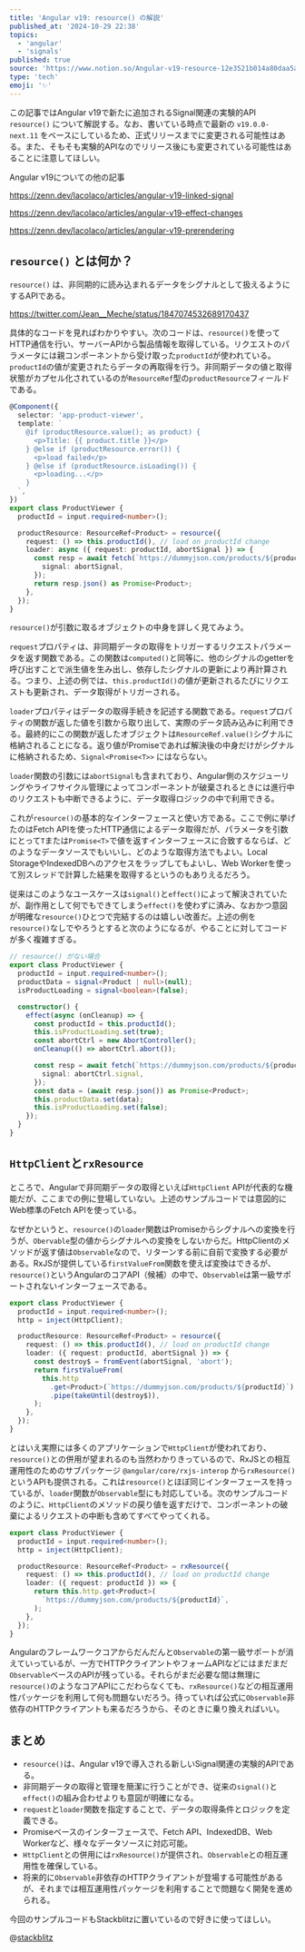 ```yaml
---
title: 'Angular v19: resource() の解説'
published_at: '2024-10-29 22:38'
topics:
  - 'angular'
  - 'signals'
published: true
source: 'https://www.notion.so/Angular-v19-resource-12e3521b014a80daa5a9ed157e6bc9b1'
type: 'tech'
emoji: '✨'
---
```


この記事ではAngular v19で新たに追加されるSignal関連の実験的API `resource()` について解説する。なお、書いている時点で最新の `v19.0.0-next.11` をベースにしているため、正式リリースまでに変更される可能性はある。また、そもそも実験的APIなのでリリース後にも変更されている可能性はあることに注意してほしい。

Angular v19についての他の記事

https://zenn.dev/lacolaco/articles/angular-v19-linked-signal

https://zenn.dev/lacolaco/articles/angular-v19-effect-changes

https://zenn.dev/lacolaco/articles/angular-v19-prerendering

## `resource()` とは何か？

`resource()` は、非同期的に読み込まれるデータをシグナルとして扱えるようにするAPIである。

https://twitter.com/Jean__Meche/status/1847074532689170437

具体的なコードを見ればわかりやすい。次のコードは、`resource()`を使ってHTTP通信を行い、サーバーAPIから製品情報を取得している。リクエストのパラメータには親コンポーネントから受け取った`productId`が使われている。`productId`の値が変更されたらデータの再取得を行う。非同期データの値と取得状態がカプセル化されているのが`ResourceRef`型の`productResource`フィールドである。

```typescript
@Component({
  selector: 'app-product-viewer',
  template: `
    @if (productResource.value(); as product) {
      <p>Title: {{ product.title }}</p>
    } @else if (productResource.error()) {
      <p>load failed</p>
    } @else if (productResource.isLoading()) {
      <p>loading...</p>
    }
  `,
})
export class ProductViewer {
  productId = input.required<number>();

  productResource: ResourceRef<Product> = resource({
    request: () => this.productId(), // load on productId change
    loader: async ({ request: productId, abortSignal }) => {
      const resp = await fetch(`https://dummyjson.com/products/${productId}`, {
        signal: abortSignal,
      });
      return resp.json() as Promise<Product>;
    },
  });
}
```

`resource()`が引数に取るオブジェクトの中身を詳しく見てみよう。

`request`プロパティは、非同期データの取得をトリガーするリクエストパラメータを返す関数である。この関数は`computed()`と同等に、他のシグナルのgetterを呼び出すことで派生値を生み出し、依存したシグナルの更新により再計算される。つまり、上述の例では、`this.productId()`の値が更新されるたびにリクエストも更新され、データ取得がトリガーされる。

`loader`プロパティはデータの取得手続きを記述する関数である。`request`プロパティの関数が返した値を引数から取り出して、実際のデータ読み込みに利用できる。最終的にこの関数が返したオブジェクトは`ResourceRef.value()`シグナルに格納されることになる。返り値がPromiseであれば解決後の中身だけがシグナルに格納されるため、`Signal<Promise<T>>` にはならない。

`loader`関数の引数には`abortSignal`も含まれており、Angular側のスケジューリングやライフサイクル管理によってコンポーネントが破棄されるときには進行中のリクエストも中断できるように、データ取得ロジックの中で利用できる。

これが`resource()`の基本的なインターフェースと使い方である。ここで例に挙げたのはFetch APIを使ったHTTP通信によるデータ取得だが、パラメータを引数にとって`T`または`Promise<T>`で値を返すインターフェースに合致するならば、どのようなデータソースでもいいし、どのような取得方法でもよい。Local StorageやIndexedDBへのアクセスをラップしてもよいし、Web Workerを使って別スレッドで計算した結果を取得するというのもありえるだろう。

従来はこのようなユースケースは`signal()`と`effect()`によって解決されていたが、副作用として何でもできてしまう`effect()`を使わずに済み、なおかつ意図が明確な`resource()`ひとつで完結するのは嬉しい改善だ。上述の例を`resource()`なしでやろうとすると次のようになるが、やることに対してコードが多く複雑すぎる。

```typescript
// resource() がない場合
export class ProductViewer {
  productId = input.required<number>();
  productData = signal<Product | null>(null);
  isProductLoading = signal<boolean>(false);

  constructor() {
    effect(async (onCleanup) => {
      const productId = this.productId();
      this.isProductLoading.set(true);
      const abortCtrl = new AbortController();
      onCleanup(() => abortCtrl.abort());

      const resp = await fetch(`https://dummyjson.com/products/${productId}`, {
        signal: abortCtrl.signal,
      });
      const data = (await resp.json()) as Promise<Product>;
      this.productData.set(data);
      this.isProductLoading.set(false);
    });
  }
}
```

## `HttpClient`と`rxResource`

ところで、Angularで非同期データの取得といえば`HttpClient` APIが代表的な機能だが、ここまでの例に登場していない。上述のサンプルコードでは意図的にWeb標準のFetch APIを使っている。

なぜかというと、`resource()`の`loader`関数はPromiseからシグナルへの変換を行うが、`Obervable`型の値からシグナルへの変換をしないからだ。HttpClientのメソッドが返す値は`Observable`なので、リターンする前に自前で変換する必要がある。RxJSが提供している`firstValueFrom`関数を使えば変換はできるが、`resource()`というAngularのコアAPI（候補）の中で、`Observable`は第一級サポートされないインターフェースである。

```typescript
export class ProductViewer {
  productId = input.required<number>();
  http = inject(HttpClient);

  productResource: ResourceRef<Product> = resource({
    request: () => this.productId(), // load on productId change
    loader: ({ request: productId, abortSignal }) => {
      const destroy$ = fromEvent(abortSignal, 'abort');
      return firstValueFrom(
        this.http
          .get<Product>(`https://dummyjson.com/products/${productId}`)
          .pipe(takeUntil(destroy$)),
      );
    },
  });
}
```

とはいえ実際には多くのアプリケーションで`HttpClient`が使われており、`resource()`との併用が望まれるのも当然わかりきっているので、RxJSとの相互運用性のためのサブパッケージ `@angular/core/rxjs-interop` から`rxResource()`というAPIも提供される。これは`resource()`とほぼ同じインターフェースを持っているが、`loader`関数が`Observable`型にも対応している。次のサンプルコードのように、`HttpClient`のメソッドの戻り値を返すだけで、コンポーネントの破棄によるリクエストの中断も含めてすべてやってくれる。

```typescript
export class ProductViewer {
  productId = input.required<number>();
  http = inject(HttpClient);

  productResource: ResourceRef<Product> = rxResource({
    request: () => this.productId(), // load on productId change
    loader: ({ request: productId }) => {
      return this.http.get<Product>(
        `https://dummyjson.com/products/${productId}`,
      );
    },
  });
}
```

Angularのフレームワークコアからだんだんと`Observable`の第一級サポートが消えていっているが、一方でHTTPクライアントやフォームAPIなどにはまだまだ`Observable`ベースのAPIが残っている。それらがまだ必要な間は無理に`resource()`のようなコアAPIにこだわらなくても、`rxResource()`などの相互運用性パッケージを利用して何も問題ないだろう。待っていれば公式に`Observable`非依存のHTTPクライアントも来るだろうから、そのときに乗り換えればいい。

## まとめ

- `resource()`は、Angular v19で導入される新しいSignal関連の実験的APIである。
- 非同期データの取得と管理を簡潔に行うことができ、従来の`signal()`と`effect()`の組み合わせよりも意図が明確になる。
- `request`と`loader`関数を指定することで、データの取得条件とロジックを定義できる。
- Promiseベースのインターフェースで、Fetch API、IndexedDB、Web Workerなど、様々なデータソースに対応可能。
- `HttpClient`との併用には`rxResource()`が提供され、`Observable`との相互運用性を確保している。
- 将来的に`Observable`非依存のHTTPクライアントが登場する可能性があるが、それまでは相互運用性パッケージを利用することで問題なく開発を進められる。

今回のサンプルコードもStackblitzに置いているので好きに使ってほしい。

@[stackblitz](https://stackblitz.com/edit/stackblitz-starters-fb3yue?ctl=1&embed=1&file=src%2Fmain.ts)

